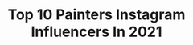 ---
title: Top 10 Painters Instagram Influencers In 2021
description: >-
  Find top painters Instagram influencers in 2021. Most popular hashtags: #contemporaryart #painting #drawing #contemporarypainting.
platform: Instagram
hits: 4832
text_top: See the best Instagram profiles on inBeat.
text_bottom: Our database has 4832 Instagram influencers like this for you to collaborate.
profiles:
  - username: "johayartist"
    fullname: >-
      Jo Hay
    bio: >-
      Painter
    location: "United States"
    followers: 2678
    engagement: 1291
    commentsToLikes: 0.122596
    id: ck15qu1o54n5m0i19sd0ngfdj
    verified: false
    hashtags: "#portraitpainting, #kamalaharris, #johay, #congresswoman"
  - username: "colin.chillag"
    fullname: >-
      Colin Chillag
    bio: >-
      Painter.
    location: "United States"
    followers: 17374
    engagement: 564
    commentsToLikes: 0.035304
    id: ck5zsuff7z7fs0i14hhue3mkx
    verified: false
    hashtags: "#blessedaretheartbuyers"
  - username: "coreyklamb"
    fullname: >-
      Corey K Lamb
    bio: >-
      Painter
    location: "United States"
    followers: 8760
    engagement: 971
    commentsToLikes: 0.030209
    id: ck0vvwjtdr3700i190864f5g9
    verified: false
    hashtags: "#contemporaryart, #painting, #studioprogress, #objects"
  - username: "haley.josephs"
    fullname: >-
      🕳🐇
    bio: >-
      PAINTER
    location: "United States"
    followers: 12820
    engagement: 851
    commentsToLikes: 0.033281
    id: ck0vzrbqraj0m0i198edb3wwz
    verified: false
    hashtags: "#cuties, #freshmilk, #wholefoodsiscorperate, #showmethesigns"
  - username: "amin_rostamizadeh"
    fullname: >-
      Amin Rostamizadeh
    bio: >-
      Painter
    location: "Iran"
    followers: 3238
    engagement: 1327
    commentsToLikes: 0.041609
    id: ckaoxrv4eegqk0i7844vj2eum
    verified: false
    hashtags: "#erosionseries, #mystudio, #groupexhibition, #kerman"
  - username: "maryam.tabatabaei"
    fullname: >-
      Maryam Tabatabaei
    bio: >-
      Painter
    location: "Iran"
    followers: 8764
    engagement: 972
    commentsToLikes: 0.047607
    id: ck15pnoi3yrpr0i190sriuhdb
    verified: false
    hashtags: "#mixedmediadrawing, #iraniancontemporaryartists, #postcontemporaryartist, #contemporaryart"
  - username: "silvioporzionato"
    fullname: >-
      Silvio Porzionato
    bio: >-
      Painter
    location: "United States"
    followers: 29616
    engagement: 351
    commentsToLikes: 0.019821
    id: ck14j1tuli7g80i19rkiojxdj
    verified: false
    hashtags: "#silvioporzionato, #mystudio, #repost, #oiloncanvas"
  - username: "kamillecorry"
    fullname: >-
      Kamille Corry
    bio: >-
      painter
    location: "United States"
    followers: 26939
    engagement: 273
    commentsToLikes: 0.023018
    id: ck5cb47whep7w0i11ld6uivyk
    verified: false
    hashtags: "#pattern, #oilpainting, #design, #contemporaryart"
  - username: "jellygreenartist"
    fullname: >-
      Jelly Green
    bio: >-
      Painter
    location: "United Kingdom"
    followers: 16395
    engagement: 857
    commentsToLikes: 0.025715
    id: ck134kxtvwxgs0i19iuoe5nyj
    verified: false
    hashtags: "#art, #nature, #oilpaint, #countryside"
  - username: "suzanadzelatovic"
    fullname: >-
      Suzana Dzelatovic
    bio: >-
      Painter
    location: ""
    followers: 10334
    engagement: 535
    commentsToLikes: 0.038029
    id: ck6u4arjl2ojm0j71z66x7pdj
    verified: false
    hashtags: "#oiloncanvas, #contemporarypainting, #surrealism, #psychedelicart"
---